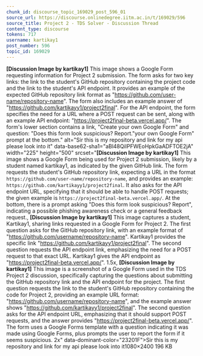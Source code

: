 ```yaml
---
chunk_id: discourse_topic_169029_post_596_01
source_url: https://discourse.onlinedegree.iitm.ac.in/t/169029/596
source_title: Project 2 - TDS Solver - Discussion Thread
content_type: discourse
tokens: 717
username: kartikay1
post_number: 596
topic_id: 169029
---
```


**[Discussion Image by kartikay1]** This image shows a Google Form requesting information for Project 2 submission. The form asks for two key links: the link to the student's GitHub repository containing the project code and the link to the student's API endpoint. It provides an example of the expected GitHub repository link format as "https://github.com/user-name/repository-name". The form also includes an example answer of "https://github.com/kartikayy1/project2final". For the API endpoint, the form specifies the need for a URL where a POST request can be sent, along with an example API endpoint: "https://project2final-beta.vercel.app/". The form's lower section contains a link, "Create your own Google Form" and question: "Does this form look suspicious? Report."your own Google Form" prompt at the bottom." alt="Sir this is my repository and link for my api please look into it" data-base62-sha1="aBl48QiIPFWEoHpkGaADFTOE2jA" width="225" height="500" srcset="**[Discussion Image by kartikay1]** This image shows a Google Form being used for Project 2 submission, likely by a student named kartikay1, as indicated by the given GitHub link. The form requests the student's GitHub repository link, expecting a URL in the format `https://github.com/user-name/repository-name`, and provides an example: `https://github.com/kartikayy1/project2final`. It also asks for the API endpoint URL, specifying that it should be able to handle POST requests; the given example is `https://project2final-beta.vercel.app/`. At the bottom, there is a prompt asking "Does this form look suspicious? Report", indicating a possible phishing awareness check or a general feedback request., **[Discussion Image by kartikay1]** This image captures a student, Kartikay1, sharing links requested in a Google Form for Project 2. The first question asks for the GitHub repository link, with an example format of "https://github.com/username/repository-name". Kartikay1 provides the specific link "https://github.com/kartikayy1/project2final". The second question requests the API endpoint link, emphasizing the need for a POST request to that exact URL. Kartikay1 gives the API endpoint as "https://project2final-beta.vercel.app/". 1.5x, **[Discussion Image by kartikay1]** This image is a screenshot of a Google Form used in the TDS Project 2 discussion, specifically capturing the questions about submitting the GitHub repository link and the API endpoint for the project. The first question requests the link to the student's GitHub repository containing the code for Project 2, providing an example URL format: "https://github.com/username/repository-name", and the example answer shows "https://github.com/kartikayy1/project2final". The second question asks for the API endpoint URL, emphasizing that it should support POST requests, and the answer provides "https://project2final-beta.vercel.app/". The form uses a Google Forms template with a question indicating it was made using Google Forms, plus prompts the user to report the form if it seems suspicious. 2x" data-dominant-color="23201F">Sir this is my repository and link for my api please look into it1080×2400 196 KB
